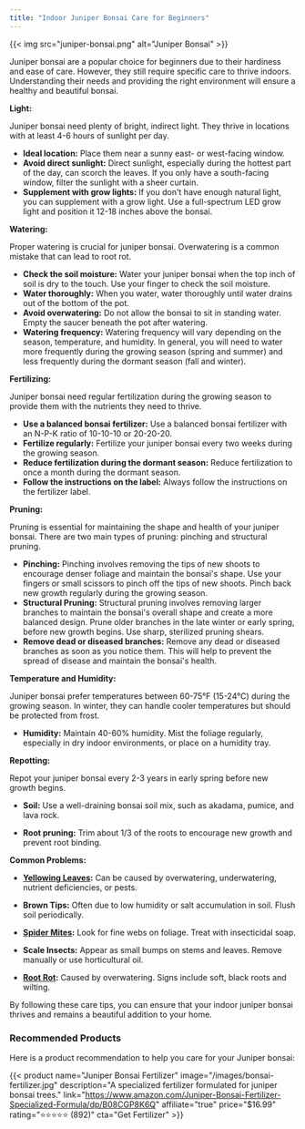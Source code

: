 ```yaml
---
title: "Indoor Juniper Bonsai Care for Beginners"
---
```



{{< img src="juniper-bonsai.png" alt="Juniper Bonsai" >}}

Juniper bonsai are a popular choice for beginners due to their hardiness and ease of care. However, they still require specific care to thrive indoors. Understanding their needs and providing the right environment will ensure a healthy and beautiful bonsai.

**Light:**

Juniper bonsai need plenty of bright, indirect light. They thrive in locations with at least 4-6 hours of sunlight per day.

*   **Ideal location:** Place them near a sunny east- or west-facing window.
*   **Avoid direct sunlight:** Direct sunlight, especially during the hottest part of the day, can scorch the leaves. If you only have a south-facing window, filter the sunlight with a sheer curtain.
*   **Supplement with grow lights:** If you don't have enough natural light, you can supplement with a grow light. Use a full-spectrum LED grow light and position it 12-18 inches above the bonsai.

**Watering:**

Proper watering is crucial for juniper bonsai. Overwatering is a common mistake that can lead to root rot.

*   **Check the soil moisture:** Water your juniper bonsai when the top inch of soil is dry to the touch. Use your finger to check the soil moisture.
*   **Water thoroughly:** When you water, water thoroughly until water drains out of the bottom of the pot.
*   **Avoid overwatering:** Do not allow the bonsai to sit in standing water. Empty the saucer beneath the pot after watering.
*   **Watering frequency:** Watering frequency will vary depending on the season, temperature, and humidity. In general, you will need to water more frequently during the growing season (spring and summer) and less frequently during the dormant season (fall and winter).

**Fertilizing:**

Juniper bonsai need regular fertilization during the growing season to provide them with the nutrients they need to thrive.

*   **Use a balanced bonsai fertilizer:** Use a balanced bonsai fertilizer with an N-P-K ratio of 10-10-10 or 20-20-20.
*   **Fertilize regularly:** Fertilize your juniper bonsai every two weeks during the growing season.
*   **Reduce fertilization during the dormant season:** Reduce fertilization to once a month during the dormant season.
*   **Follow the instructions on the label:** Always follow the instructions on the fertilizer label.

**Pruning:**

Pruning is essential for maintaining the shape and health of your juniper bonsai. There are two main types of pruning: pinching and structural pruning.

*   **Pinching:** Pinching involves removing the tips of new shoots to encourage denser foliage and maintain the bonsai's shape. Use your fingers or small scissors to pinch off the tips of new shoots. Pinch back new growth regularly during the growing season.
*   **Structural Pruning:** Structural pruning involves removing larger branches to maintain the bonsai's overall shape and create a more balanced design. Prune older branches in the late winter or early spring, before new growth begins. Use sharp, sterilized pruning shears.
*   **Remove dead or diseased branches:** Remove any dead or diseased branches as soon as you notice them. This will help to prevent the spread of disease and maintain the bonsai's health.

**Temperature and Humidity:**

Juniper bonsai prefer temperatures between 60-75°F (15-24°C) during the growing season. In winter, they can handle cooler temperatures but should be protected from frost.

*   **Humidity:** Maintain 40-60% humidity. Mist the foliage regularly, especially in dry indoor environments, or place on a humidity tray.

**Repotting:**

Repot your juniper bonsai every 2-3 years in early spring before new growth begins.

*   **Soil:** Use a well-draining bonsai soil mix, such as akadama, pumice, and lava rock.

*   **Root pruning:** Trim about 1/3 of the roots to encourage new growth and prevent root binding.

**Common Problems:**

*   **[Yellowing Leaves](/problems/yellow-leaves):** Can be caused by overwatering, underwatering, nutrient deficiencies, or pests.

*   **Brown Tips:** Often due to low humidity or salt accumulation in soil. Flush soil periodically.

*   **[Spider Mites](/problems/spider-mites):** Look for fine webs on foliage. Treat with insecticidal soap.

*   **Scale Insects:** Appear as small bumps on stems and leaves. Remove manually or use horticultural oil.

*   **[Root Rot](/problems/root-rot):** Caused by overwatering. Signs include soft, black roots and wilting.

By following these care tips, you can ensure that your indoor juniper bonsai thrives and remains a beautiful addition to your home.

### Recommended Products

Here is a product recommendation to help you care for your Juniper bonsai:

{{< product name="Juniper Bonsai Fertilizer" image="/images/bonsai-fertilizer.jpg" description="A specialized fertilizer formulated for juniper bonsai trees." link="https://www.amazon.com/Juniper-Bonsai-Fertilizer-Specialized-Formula/dp/B08CGP8K6Q" affiliate="true" price="$16.99" rating="⭐⭐⭐⭐⭐ (892)" cta="Get Fertilizer" >}}
